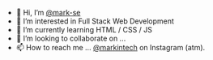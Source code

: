 - 👋 Hi, I’m <a href="https://github.com/mark-se/mark-se" target="_blank">@mark-se</a>
- 👀 I’m interested in Full Stack Web Development
- 🌱 I’m currently learning HTML / CSS / JS
- 💞️ I’m looking to collaborate on ...
- 📫 How to reach me ... <a href="https://www.instagram.com/markintech" target="_blank">@markintech</a> on Instagram (atm).

<!---
mark-se/mark-se is a ✨ special ✨ repository because its `README.md` (this file) appears on your GitHub profile.
You can click the Preview link to take a look at your changes.
--->
